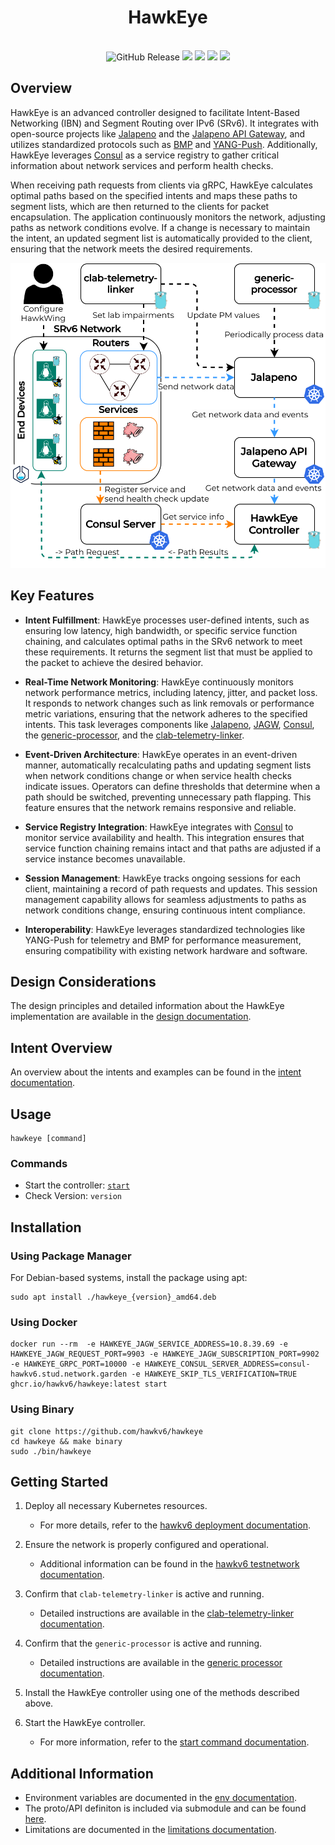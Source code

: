 <h1 align="center">HawkEye</h1>
<p align="center">
    <br>
    <img alt="GitHub Release" src="https://img.shields.io/github/v/release/hawkv6/hawkeye?display_name=release&style=flat-square">
    <img src="https://img.shields.io/badge/go%20report-A+-brightgreen.svg?style=flat-square">
    <img src="https://img.shields.io/github/actions/workflow/status/hawkv6/hawkeye/testing.yaml?style=flat-square&label=tests">
    <img src="https://img.shields.io/codecov/c/github/hawkv6/hawkeye?style=flat-square">
    <img src="https://img.shields.io/github/actions/workflow/status/hawkv6/hawkeye/golangci-lint.yaml?style=flat-square&label=checks">
</p>

<p align="center">
</p>


## Overview
HawkEye is an advanced controller designed to facilitate Intent-Based Networking (IBN) and Segment Routing over IPv6 (SRv6). It integrates with open-source projects like [Jalapeno](https://github.com/cisco-open/jalapeno) and the [Jalapeno API Gateway](https://github.com/jalapeno-api-gateway), and utilizes standardized protocols such as [BMP](https://datatracker.ietf.org/doc/rfc7854/) and [YANG-Push](https://datatracker.ietf.org/doc/rfc8641/). Additionally, HawkEye leverages [Consul](https://www.consul.io/) as a service registry to gather critical information about network services and perform health checks.

When receiving path requests from clients via gRPC, HawkEye calculates optimal paths based on the specified intents and maps these paths to segment lists, which are then returned to the clients for packet encapsulation. The application continuously monitors the network, adjusting paths as network conditions evolve. If a change is necessary to maintain the intent, an updated segment list is automatically provided to the client, ensuring that the network meets the desired requirements.

![HawkEye Architecture](docs/images/Hawkv6-High-Level-Architecture-high.drawio.svg)

## Key Features

- **Intent Fulfillment**: HawkEye processes user-defined intents, such as ensuring low latency, high bandwidth, or specific service function chaining, and calculates optimal paths in the SRv6 network to meet these requirements. It returns the segment list that must be applied to the packet to achieve the desired behavior.

- **Real-Time Network Monitoring**: HawkEye continuously monitors network performance metrics, including latency, jitter, and packet loss. It responds to network changes such as link removals or performance metric variations, ensuring that the network adheres to the specified intents. This task leverages components like [Jalapeno](https://github.com/cisco-open/jalapeno), [JAGW](https://github.com/jalapeno-api-gateway), [Consul](https://www.consul.io/), the [generic-processor](https://github.com/hawkv6/generic-processor), and the [clab-telemetry-linker](https://github.com/hawkv6/clab-telemetry-linker).

- **Event-Driven Architecture**: HawkEye operates in an event-driven manner, automatically recalculating paths and updating segment lists when network conditions change or when service health checks indicate issues. Operators can define thresholds that determine when a path should be switched, preventing unnecessary path flapping. This feature ensures that the network remains responsive and reliable.

- **Service Registry Integration**: HawkEye integrates with [Consul](https://www.consul.io/) to monitor service availability and health. This integration ensures that service function chaining remains intact and that paths are adjusted if a service instance becomes unavailable.

- **Session Management**: HawkEye tracks ongoing sessions for each client, maintaining a record of path requests and updates. This session management capability allows for seamless adjustments to paths as network conditions change, ensuring continuous intent compliance.

- **Interoperability**: HawkEye leverages standardized technologies like YANG-Push for telemetry and BMP for performance measurement, ensuring compatibility with existing network hardware and software.

## Design Considerations

The design principles and detailed information about the HawkEye implementation are available in the [design documentation](docs/design.md).


## Intent Overview
An overview about the intents and examples can be found in the [intent documentation](docs/intents/overview.md).


## Usage
```
hawkeye [command]
```
### Commands
- Start the controller: [`start`](docs/commands/start.md)
- Check Version: `version`

## Installation

### Using Package Manager
For Debian-based systems, install the package using apt:
```
sudo apt install ./hawkeye_{version}_amd64.deb
```

### Using Docker 
```
docker run --rm  -e HAWKEYE_JAGW_SERVICE_ADDRESS=10.8.39.69 -e HAWKEYE_JAGW_REQUEST_PORT=9903 -e HAWKEYE_JAGW_SUBSCRIPTION_PORT=9902 -e HAWKEYE_GRPC_PORT=10000 -e HAWKEYE_CONSUL_SERVER_ADDRESS=consul-hawkv6.stud.network.garden -e HAWKEYE_SKIP_TLS_VERIFICATION=TRUE ghcr.io/hawkv6/hawkeye:latest start
```

### Using Binary
```
git clone https://github.com/hawkv6/hawkeye
cd hawkeye && make binary
sudo ./bin/hawkeye
```

## Getting Started

1. Deploy all necessary Kubernetes resources.
   - For more details, refer to the [hawkv6 deployment documentation](https://github.com/hawkv6/deployment).

2. Ensure the network is properly configured and operational.
   - Additional information can be found in the [hawkv6 testnetwork documentation](https://github.com/hawkv6/network).

3. Confirm that `clab-telemetry-linker` is active and running.
   - Detailed instructions are available in the [clab-telemetry-linker documentation](https://github.com/hawkv6/clab-telemetry-linker).

4. Confirm that the `generic-processor` is active and running.
   - Detailed instructions are available in the [generic processor documentation](https://github.com/hawkv6/generic-processor).

5. Install the HawkEye controller using one of the methods described above.

5. Start the HawkEye controller.
   - For more information, refer to the [start command documentation](docs/commands/start.md).

## Additional Information
- Environment variables are documented in the [env documentation](docs/env.md).
- The proto/API definiton is included via submodule and can be found [here](https://github.com/hawkv6/proto/blob/main/intent.proto).
- Limitations are documented in the [limitations documentation](docs/limitations.md).